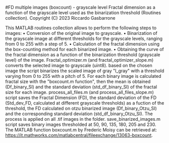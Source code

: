 #FD multiple images (boxcount) - grayscale level
Fractal dimension as a function of the grayscale level used as the binarization threshold (Routines collection).
Copyright (C) 2023  Riccardo Gasbarrone

This MATLAB routines collection allows to perform the following steps to images: 
• Conversion of the original image to grayscale.
• Binarization of the grayscale image at different thresholds for the grayscale levels, ranging from 0 to 255 with a step of 5.
• Calculation of the fractal dimension using the box-counting method for each binarized image.
• Obtaining the curve of the fractal dimension as a function of the binarization threshold (grayscale level) of the image.
Fractal_optimizer.m (and fractal_optimizer_slope.m) converts the selected image to grayscale (uint8). based on the chosen image the script binarizes the scaled image of gray "I_gray" with a threshold varying from 0 to 255 with a pitch of 5. For each binary image is calculated fractal size with the "boxcount.m function", then the mean is obtained (Df_binary_SI) and the standard deviation (std_df_binary_SI) of the fractal size for each image.
process_all_files.m (and process_all_files_slope.m) script saves the Fractal Dimension (FD), the standard deviation of the FD (Std_dev_FD, calculated at different grayscale thresholds) as a fuction of the threshold, the FD calculated on otzu binarized image (Df_binary_Otzu_SI) and the corresponding standard deviation (std_df_binary_Otzu_SI). The process is applied on all .tif images in the folder.
save_binarized_images.m script saves binary images thresholded at 50,	90, 135, 180, 205 and 230.
The MATLAB function boxcount.m by Frederic Moisy can be retrieved at:
https://it.mathworks.com/matlabcentral/fileexchange/13063-boxcount.
